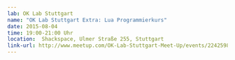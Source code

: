 ```yaml
---
lab: OK Lab Stuttgart
name: "OK Lab Stuttgart Extra: Lua Programmierkurs"
date: 2015-08-04
time: 19:00-21:00 Uhr
location:  Shackspace, Ulmer Straße 255, Stuttgart
link-url: http://www.meetup.com/OK-Lab-Stuttgart-Meet-Up/events/224259824/
---
```

